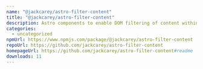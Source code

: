 ```yaml
---
name: "@jackcarey/astro-filter-content"
title: "@jackcarey/astro-filter-content"
description: Astro components to enable DOM filtering of content within a page.
categories:
  - uncategorized
npmUrl: https://www.npmjs.com/package/@jackcarey/astro-filter-content
repoUrl: https://github.com/jackcarey/astro-filter-content
homepageUrl: https://github.com/jackcarey/astro-filter-content#readme
downloads: 11
---
```

